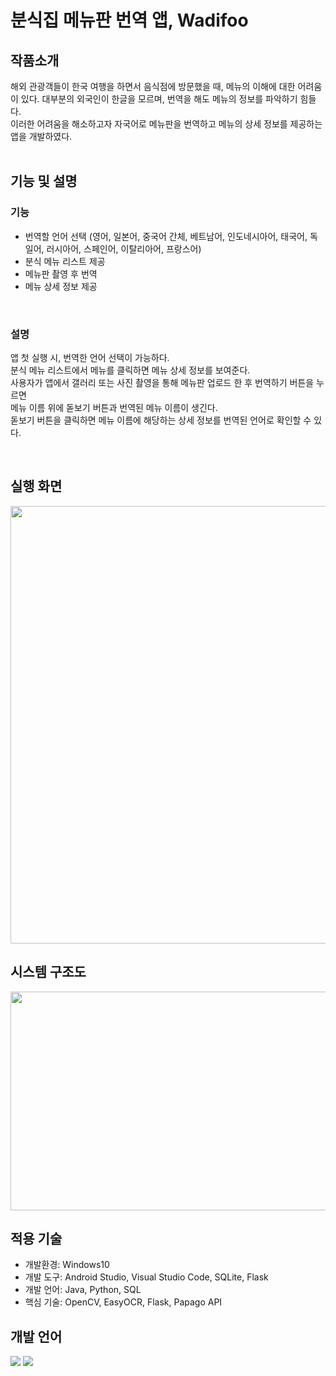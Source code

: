 # 분식집 메뉴판 번역 앱, Wadifoo


## 작품소개

해외 관광객들이 한국 여행을 하면서 음식점에 방문했을 때, 메뉴의 이해에 대한 어려움이 있다. 대부분의 외국인이 한글을 모르며, 번역을 해도 메뉴의 정보를 파악하기 힘들다.<br>
이러한 어려움을 해소하고자 자국어로 메뉴판을 번역하고 메뉴의 상세 정보를 제공하는 앱을 개발하였다.
<br><br>

## 기능 및 설명

### 기능
- 번역할 언어 선택 (영어, 일본어, 중국어 간체, 베트남어, 인도네시아어, 태국어, 독일어, 러시아어, 스페인어, 이탈리아어, 프랑스어)
- 분식 메뉴 리스트 제공
- 메뉴판 촬영 후 번역
- 메뉴 상세 정보 제공
<br>

### 설명
앱 첫 실행 시, 번역한 언어 선택이 가능하다.<br>
분식 메뉴 리스트에서 메뉴를 클릭하면 메뉴 상세 정보를 보여준다.<br>
사용자가 앱에서 갤러리 또는 사진 촬영을 통해 메뉴판 업로드 한 후 번역하기 버튼을 누르면<br>
메뉴 이름 위에 돋보기 버튼과 번역된 메뉴 이름이 생긴다.<br>
돋보기 버튼을 클릭하면 메뉴 이름에 해당하는 상세 정보를 번역된 언어로 확인할 수 있다.

<br>

## 실행 화면
<img src="https://github.com/babo0121/Wadifoo/assets/77273340/a3952ea2-ffc7-40e5-8ff8-e542585412fe" width="550" height="700"><br>

## 시스템 구조도
<img src="https://github.com/babo0121/Wadifoo/assets/77273340/67221c19-b530-48e1-b7a8-c7142fb0a2fc" width="550" height="350"><br>


## 적용 기술
- 개발환경: Windows10
- 개발 도구: Android Studio, Visual Studio Code, SQLite, Flask
- 개발 언어: Java, Python, SQL
- 핵심 기술: OpenCV, EasyOCR, Flask, Papago API

## 개발 언어
<img src="https://img.shields.io/badge/Python-3766AB?style=flat-square&logo=Python&logoColor=white" />  <img src="https://img.shields.io/badge/Java-007396?style=flat&logo=Conda-Forge&logoColor=white" />

